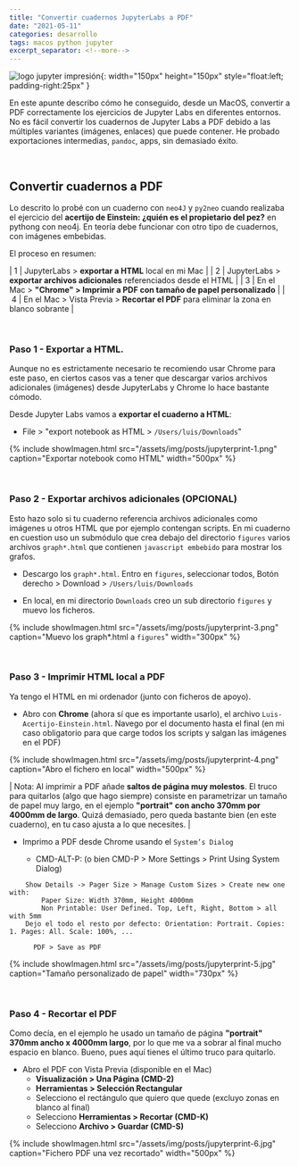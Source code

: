 ```yaml
---
title: "Convertir cuadernos JupyterLabs a PDF"
date: "2021-05-11"
categories: desarrollo
tags: macos python jupyter
excerpt_separator: <!--more-->
---
```


![logo jupyter impresión](/assets/img/posts/logo-jupyterprint.svg){: width="150px" height="150px" style="float:left; padding-right:25px" } 


En este apunte describo cómo he conseguido, desde un MacOS, convertir a PDF correctamente los ejercicios de Jupyter Labs en diferentes entornos. No es fácil convertir los cuadernos de Jupyter Labs a PDF debido a las múltiples variantes (imágenes, enlaces) que puede contener. He probado exportaciones intermedias, `pandoc`, apps, sin demasiado éxito.

<br clear="left"/>
<!--more-->

## Convertir cuadernos a PDF

Lo descrito lo probé con un cuaderno con `neo4J` y `py2neo` cuando realizaba el ejercicio del **acertijo de Einstein: ¿quién es el propietario del pez?** en pythong con neo4j. En teoría debe funcionar con otro tipo de cuadernos, con imágenes embebidas. 

El proceso en resumen:

| 1 | JupyterLabs > **exportar a HTML** local en mi Mac |
| 2 | JupyterLabs > **exportar archivos adicionales** referenciados desde el HTML |
| 3 | En el Mac > **"Chrome" > Imprimir a PDF con tamaño de papel personalizado** |
| 4 | En el Mac > Vista Previa > **Recortar el PDF** para eliminar la zona en blanco sobrante |

<br/>

### Paso 1 - Exportar a HTML. 

Aunque no es estrictamente necesario te recomiendo usar Chrome para este paso, en ciertos casos vas a tener que descargar varios archivos adicionales (imágenes) desde JupyterLabs y Chrome lo hace bastante cómodo. 

Desde Jupyter Labs vamos a **exportar el cuaderno a HTML**:

* File > "export notebook as HTML > `/Users/luis/Downloads`"

{% include showImagen.html 
      src="/assets/img/posts/jupyterprint-1.png" 
      caption="Exportar notebook como HTML" 
      width="500px"
      %}

<br/>

### Paso 2 - Exportar archivos adicionales (OPCIONAL)

Esto hazo solo si tu cuaderno referencia archivos adicionales como imágenes u otros HTML que por ejemplo contengan scripts. En mi cuaderno en cuestion uso un submódulo que crea debajo del directorio `figures` varios archivos `graph*.html` que contienen `javascript embebido` para mostrar los grafos. 

* Descargo los `graph*.html`. Entro en `figures`, seleccionar todos, Botón derecho > Download > `/Users/luis/Downloads`

* En local, en mi directorio `Downloads` creo un sub directorio `figures` y muevo los ficheros. 

{% include showImagen.html 
      src="/assets/img/posts/jupyterprint-3.png" 
      caption="Muevo los graph*.html a `figures`" 
      width="300px"
      %}

<br/>

### Paso 3 - Imprimir HTML local a PDF

Ya tengo el HTML en mi ordenador (junto con ficheros de apoyo). 

* Abro con **Chrome** (ahora sí que es importante usarlo), el archivo `Luis-Acertijo-Einstein.html`. Navego por el documento hasta el final (en mi caso obligatorio para que carge todos los scripts y salgan las imágenes en el PDF)

{% include showImagen.html 
      src="/assets/img/posts/jupyterprint-4.png" 
      caption="Abro el fichero en local" 
      width="500px"
      %}

| Nota: Al imprimir a PDF añade **saltos de página muy molestos**. El truco para quitarlos (algo que hago siempre) consiste en parametrizar un tamaño de papel muy largo, en el ejemplo **"portrait" con ancho 370mm por 4000mm de largo**. Quizá demasiado, pero queda bastante bien (en este cuaderno), en tu caso ajusta a lo que necesites. |


* Imprimo a PDF desde Chrome usando el `System’s Dialog`

  *	CMD-ALT-P: (o bien CMD-P > More Settings > Print Using System Dialog)
```config
	Show Details -> Pager Size > Manage Custom Sizes > Create new one with: 
		Paper Size: Width 370mm, Height 4000mm
		Non Printable: User Defined. Top, Left, Right, Bottom > all with 5mm
	Dejo el todo el resto por defecto: Orientation: Portrait. Copies: 1. Pages: All. Scale: 100%, ...
	
      PDF > Save as PDF
```

{% include showImagen.html 
      src="/assets/img/posts/jupyterprint-5.jpg" 
      caption="Tamaño personalizado de papel" 
      width="730px"
      %}

<br/>

### Paso 4 - Recortar el PDF

Como decía, en el ejemplo he usado un tamaño de página **"portrait" 370mm ancho x 4000mm largo**, por lo que me va a sobrar al final mucho espacio en blanco. Bueno, pues aquí tienes el último truco para quitarlo. 

* Abro el PDF con Vista Previa (disponible en el Mac)
  * **Visualización > Una Página (CMD-2)**
  * **Herramientas > Selección Rectangular**
  * Selecciono el rectángulo que quiero que quede (excluyo zonas en blanco al final)
  * Selecciono **Herramientas > Recortar (CMD-K)**
  * Selecciono **Archivo > Guardar (CMD-S)**


{% include showImagen.html 
      src="/assets/img/posts/jupyterprint-6.jpg" 
      caption="Fichero PDF una vez recortado" 
      width="500px"
      %}


